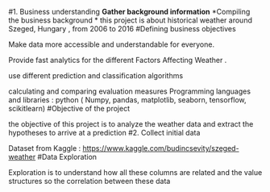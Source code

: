 #1. Business understanding
**Gather background information**
 *Compiling the business background *
this project is about historical weather around Szeged, Hungary , from 2006 to 2016
#Defining business objectives

Make data more accessible and understandable for everyone.

Provide fast analytics for the different Factors Affecting Weather .

use different prediction and classification algorithms

calculating and comparing evaluation measures
Programming languages and libraries : python ( Numpy, pandas, matplotlib, seaborn, tensorflow, scikitlearn)
#Objective of the project

 the objective of this project is to analyze the weather data and extract the hypotheses to arrive at a prediction
 #2. Collect initial data

Dataset from Kaggle : https://www.kaggle.com/budincsevity/szeged-weather
#Data Exploration

Exploration is to understand how all these columns are related and the value structures so the correlation between these data
